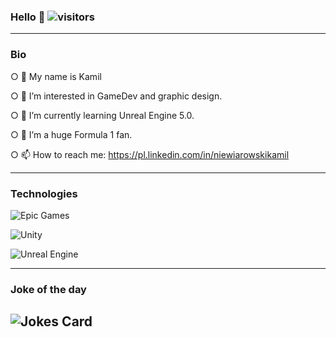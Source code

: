 ### Hello 👋 ![visitors](https://visitor-badge.glitch.me/badge?page_id=gevorez&left_color=green&right_color=red)

------------------------------------------------------------------

### Bio

○ 👋 My name is Kamil

○ 👀 I’m interested in GameDev and graphic design.

○ 🌱 I’m currently learning Unreal Engine 5.0.

○ 💞️ I’m a huge Formula 1 fan.

○ 📫 How to reach me: https://pl.linkedin.com/in/niewiarowskikamil

------------------------------------------------------------------

### Technologies

![Epic Games](https://img.shields.io/badge/epicgames-%23313131.svg?style=for-the-badge&logo=epicgames&logoColor=white)

![Unity](https://img.shields.io/badge/unity-%23000000.svg?style=for-the-badge&logo=unity&logoColor=white)

![Unreal Engine](https://img.shields.io/badge/unrealengine-%23313131.svg?style=for-the-badge&logo=unrealengine&logoColor=white)

------------------------------------------------------------------

### Joke of the day

<!-- Markdown -->

![Jokes Card](https://readme-jokes.vercel.app/api?hideBorder&theme=cobalt&qColor=%23944bcc&aColor=%23bbdb51)
------------------------------------------------------------------


